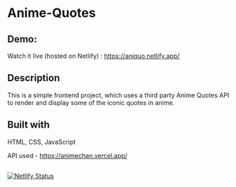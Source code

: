 # Anime-Quotes

## Demo:
Watch it live (hosted on Netlify) : https://aniquo.netlify.app/

## Description
This is a simple frontend project, which uses a third party Anime Quotes API to render and display some of the iconic quotes in anime.

## Built with 
HTML, CSS, JavaScript


API used - https://animechan.vercel.app/

##
[![Netlify Status](https://api.netlify.com/api/v1/badges/e8643722-e67a-4064-9a48-5ec98c7a0c30/deploy-status)](https://app.netlify.com/sites/aniquo/deploys)
